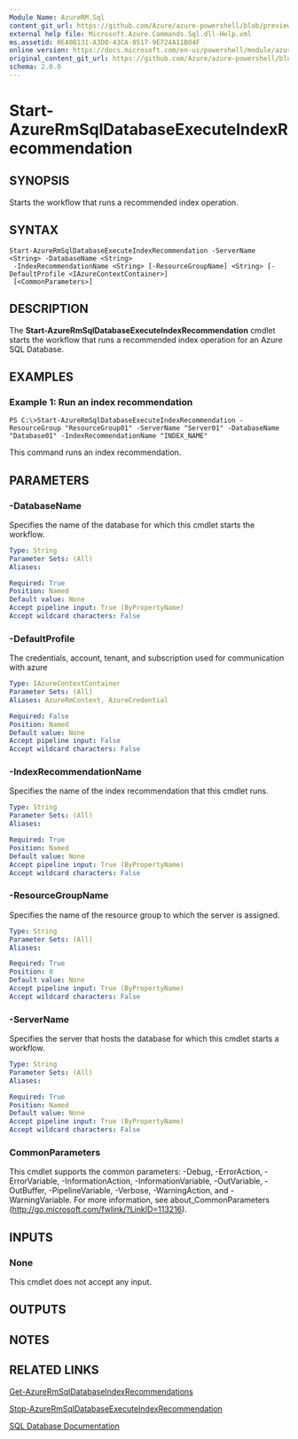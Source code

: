 ```yaml
---
Module Name: AzureRM.Sql
content_git_url: https://github.com/Azure/azure-powershell/blob/preview/src/ResourceManager/Sql/Commands.Sql/help/Start-AzureRmSqlDatabaseExecuteIndexRecommendation.md
external help file: Microsoft.Azure.Commands.Sql.dll-Help.xml
ms.assetid: 0EA0B131-A3D0-43CA-8517-9E724A11B04F
online version: https://docs.microsoft.com/en-us/powershell/module/azurerm.sql/start-azurermsqldatabaseexecuteindexrecommendation
original_content_git_url: https://github.com/Azure/azure-powershell/blob/preview/src/ResourceManager/Sql/Commands.Sql/help/Start-AzureRmSqlDatabaseExecuteIndexRecommendation.md
schema: 2.0.0
---
```


# Start-AzureRmSqlDatabaseExecuteIndexRecommendation

## SYNOPSIS
Starts the workflow that runs a recommended index operation.

## SYNTAX

```
Start-AzureRmSqlDatabaseExecuteIndexRecommendation -ServerName <String> -DatabaseName <String>
 -IndexRecommendationName <String> [-ResourceGroupName] <String> [-DefaultProfile <IAzureContextContainer>]
 [<CommonParameters>]
```

## DESCRIPTION
The **Start-AzureRmSqlDatabaseExecuteIndexRecommendation** cmdlet starts the workflow that runs a recommended index operation for an Azure SQL Database.

## EXAMPLES

### Example 1: Run an index recommendation
```
PS C:\>Start-AzureRmSqlDatabaseExecuteIndexRecommendation -ResourceGroup "ResourceGroup01" -ServerName "Server01" -DatabaseName "Database01" -IndexRecommendationName "INDEX_NAME"
```

This command runs an index recommendation.

## PARAMETERS

### -DatabaseName
Specifies the name of the database for which this cmdlet starts the workflow.

```yaml
Type: String
Parameter Sets: (All)
Aliases:

Required: True
Position: Named
Default value: None
Accept pipeline input: True (ByPropertyName)
Accept wildcard characters: False
```

### -DefaultProfile
The credentials, account, tenant, and subscription used for communication with azure

```yaml
Type: IAzureContextContainer
Parameter Sets: (All)
Aliases: AzureRmContext, AzureCredential

Required: False
Position: Named
Default value: None
Accept pipeline input: False
Accept wildcard characters: False
```

### -IndexRecommendationName
Specifies the name of the index recommendation that this cmdlet runs.

```yaml
Type: String
Parameter Sets: (All)
Aliases:

Required: True
Position: Named
Default value: None
Accept pipeline input: True (ByPropertyName)
Accept wildcard characters: False
```

### -ResourceGroupName
Specifies the name of the resource group to which the server is assigned.

```yaml
Type: String
Parameter Sets: (All)
Aliases:

Required: True
Position: 0
Default value: None
Accept pipeline input: True (ByPropertyName)
Accept wildcard characters: False
```

### -ServerName
Specifies the server that hosts the database for which this cmdlet starts a workflow.

```yaml
Type: String
Parameter Sets: (All)
Aliases:

Required: True
Position: Named
Default value: None
Accept pipeline input: True (ByPropertyName)
Accept wildcard characters: False
```

### CommonParameters
This cmdlet supports the common parameters: -Debug, -ErrorAction, -ErrorVariable, -InformationAction, -InformationVariable, -OutVariable, -OutBuffer, -PipelineVariable, -Verbose, -WarningAction, and -WarningVariable. For more information, see about_CommonParameters (http://go.microsoft.com/fwlink/?LinkID=113216).

## INPUTS

### None
This cmdlet does not accept any input.

## OUTPUTS

## NOTES

## RELATED LINKS

[Get-AzureRmSqlDatabaseIndexRecommendations](./Get-AzureRmSqlDatabaseIndexRecommendations.md)

[Stop-AzureRmSqlDatabaseExecuteIndexRecommendation](./Stop-AzureRmSqlDatabaseExecuteIndexRecommendation.md)

[SQL Database Documentation](https://docs.microsoft.com/azure/sql-database/)